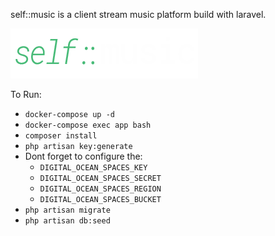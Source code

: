 
self::music is a client stream music platform build with laravel.

![Logo](https://raw.githubusercontent.com/13dev/acr-project/master/public/images/logo.png)

To Run:
- `docker-compose up -d`
- `docker-compose exec app bash`
- `composer install`
- `php artisan key:generate`
- Dont forget to configure the:
    - `DIGITAL_OCEAN_SPACES_KEY`
    - `DIGITAL_OCEAN_SPACES_SECRET`
    - `DIGITAL_OCEAN_SPACES_REGION`
    - `DIGITAL_OCEAN_SPACES_BUCKET`
- `php artisan migrate`
- `php artisan db:seed`



